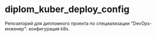 # diplom_kuber_deploy_config
Репозиторий для дипломного проекта по специализации "DevOps-инженер": конфигурация k8s.

